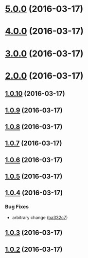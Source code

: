 <a name="5.0.0"></a>
# [5.0.0](https://github.com/larryosborn/sandbox/compare/1.0.10...v5.0.0) (2016-03-17)




<a name="4.0.0"></a>
# [4.0.0](https://github.com/larryosborn/sandbox/compare/1.0.10...v4.0.0) (2016-03-17)




<a name="3.0.0"></a>
# [3.0.0](https://github.com/larryosborn/sandbox/compare/1.0.10...v3.0.0) (2016-03-17)




<a name="2.0.0"></a>
# [2.0.0](https://github.com/larryosborn/sandbox/compare/1.0.9...v2.0.0) (2016-03-17)




<a name="1.0.10"></a>
## [1.0.10](https://github.com/larryosborn/sandbox/compare/1.0.8...v1.0.10) (2016-03-17)




<a name="1.0.9"></a>
## [1.0.9](https://github.com/larryosborn/sandbox/compare/1.0.7...v1.0.9) (2016-03-17)




<a name="1.0.8"></a>
## [1.0.8](https://github.com/larryosborn/sandbox/compare/1.0.6...v1.0.8) (2016-03-17)




<a name="1.0.7"></a>
## [1.0.7](https://github.com/larryosborn/sandbox/compare/1.0.5...v1.0.7) (2016-03-17)




<a name="1.0.6"></a>
## [1.0.6](https://github.com/larryosborn/sandbox/compare/1.0.4...v1.0.6) (2016-03-17)




<a name="1.0.5"></a>
## [1.0.5](https://github.com/larryosborn/sandbox/compare/1.0.3...v1.0.5) (2016-03-17)




<a name="1.0.4"></a>
## [1.0.4](https://github.com/larryosborn/sandbox/compare/1.0.2...v1.0.4) (2016-03-17)


### Bug Fixes

* arbitrary change ([ba332c7](https://github.com/larryosborn/sandbox/commit/ba332c7))



<a name="1.0.3"></a>
## [1.0.3](https://github.com/larryosborn/sandbox/compare/1.0.1...v1.0.3) (2016-03-17)




<a name="1.0.2"></a>
## [1.0.2](https://github.com/larryosborn/sandbox/compare/1.0.1...v1.0.2) (2016-03-17)




